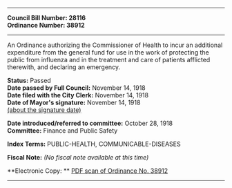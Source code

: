 * * * * *  
  
**Council Bill Number: [](#h0)[](#h2)28116**   
**Ordinance Number: 38912**  
  
* * * * *  
  
An Ordinance authorizing the Commissioner of Health to incur an additional expenditure from the general fund for use in the work of protecting the public from influenza and in the treatment and care of patients afflicted therewith, and declaring an emergency.  
  
**Status:** Passed   
**Date passed by Full Council:** November 14, 1918   
**Date filed with the City Clerk:** November 14, 1918   
**Date of Mayor's signature:** November 14, 1918   
[(about the signature date)](/~public/approvaldate.htm)   
  
  
**Date introduced/referred to committee:** October 28, 1918   
**Committee:** Finance and Public Safety   
  
**Index Terms:** PUBLIC-HEALTH, COMMUNICABLE-DISEASES  
  
**Fiscal Note:** *(No fiscal note available at this time)*  
  
**Electronic Copy: ** [PDF scan of Ordinance No. 38912](/~archives/Ordinances/Ord_38912.pdf)  
  
* * * * *  
